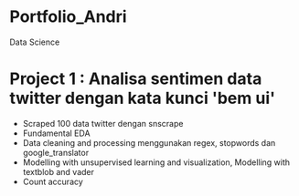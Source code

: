 # Portfolio_Andri
Data Science
# Project 1 : Analisa sentimen data twitter dengan kata kunci 'bem ui'
* Scraped 100 data twitter dengan snscrape
* Fundamental EDA 
* Data cleaning and processing menggunakan regex, stopwords dan google_translator
* Modelling with unsupervised learning and visualization, Modelling with textblob and vader
* Count accuracy

